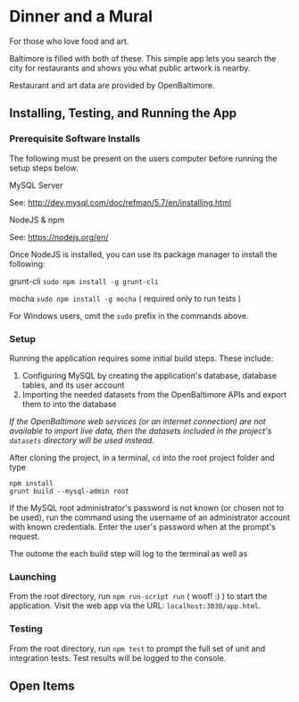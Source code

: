 # Dinner and a Mural

For those who love food and art.

Baltimore is filled with both of these. This simple app lets you search the city for restaurants and shows you what public artwork is nearby.

Restaurant and art data are provided by OpenBaltimore.

## Installing, Testing, and Running the App

### Prerequisite Software Installs

The following must be present on the users computer before running the setup steps below. 

MySQL Server

See: http://dev.mysql.com/doc/refman/5.7/en/installing.html

NodeJS & npm

See: https://nodejs.org/en/

Once NodeJS is installed, you can use its package manager to install the following:

grunt-cli  `sudo npm install -g grunt-cli`

mocha  `sudo npm install -g mocha` ( required only to run tests )

For Windows users, omit the `sudo` prefix in the commands above.

### Setup

Running the application requires some initial build steps. These include:

 1. Configuring MySQL by creating the application's database, database tables, and its user account
 2. Importing the needed datasets from the OpenBaltimore APIs and export them to into the database

*If the OpenBaltimore web services (or an internet connection) are not available to import live data, then the datasets included in the project's `datasets` directory will be used instead.*

After cloning the project, in a terminal, `cd` into the root project folder and type 

    npm install
    grunt build --mysql-admin root

If the MySQL root administrator's password is not known (or chosen not to be used), run the command using the username of an administrator account with known credentials. Enter the user's password when at the prompt's request.

The outome the each build step will log to the terminal as well as

### Launching

From the root directory, run `npm run-script run` ( woof! :) ) to start the application. Visit the web app via the URL: `localhost:3030/app.html`.

### Testing

From the root directory, run `npm test` to prompt the full set of unit and integration tests. Test results will be logged to the console.

## Open Items
